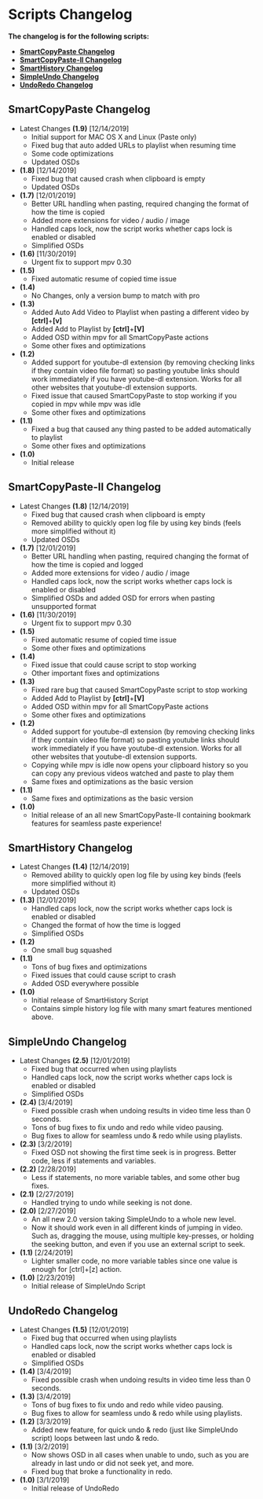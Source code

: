 # Scripts Changelog
**The changelog is for the following scripts:**
- [**SmartCopyPaste Changelog**](https://github.com/Eisa01/mpv-scripts/blob/master/.doc/changelog.md#smartcopypaste-changelog)
- [**SmartCopyPaste-II Changelog**](https://github.com/Eisa01/mpv-scripts/blob/master/.doc/changelog.md#smartcopypaste-ii-changelog)
- [**SmartHistory Changelog**](https://github.com/Eisa01/mpv-scripts/blob/master/.doc/changelog.md#smarthistory-changelog)
- [**SimpleUndo Changelog**](https://github.com/Eisa01/mpv-scripts/blob/master/.doc/changelog.md#simpleundo-changelog)
- [**UndoRedo Changelog**](https://github.com/Eisa01/mpv-scripts/blob/master/.doc/changelog.md#undoredo-changelog)

## SmartCopyPaste Changelog
- Latest Changes **(1.9)** [12/14/2019]
	- Initial support for MAC OS X and Linux (Paste only)
	- Fixed bug that auto added URLs to playlist when resuming time
	- Some code optimizations
	- Updated OSDs
- **(1.8)** [12/14/2019]
	- Fixed bug that caused crash when clipboard is empty 
	- Updated OSDs
- **(1.7)** [12/01/2019]
	- Better URL handling when pasting, required changing the format of how the time is copied
	- Added more extensions for video / audio / image
	- Handled caps lock, now the script works whether caps lock is enabled or disabled
	- Simplified OSDs
- **(1.6)** [11/30/2019]
	- Urgent fix to support mpv 0.30
- **(1.5)**
	- Fixed automatic resume of copied time issue
- **(1.4)**
	- No Changes, only a version bump to match with pro
- **(1.3)**
	- Added Auto Add Video to Playlist when pasting a different video by  **[ctrl]**+**[v]**
	- Added Add to Playlist by **[ctrl]**+**[V]**
	- Added OSD within mpv for all SmartCopyPaste actions
	- Some other fixes and optimizations
- **(1.2)**
	- Added support for youtube-dl extension (by removing checking links if they contain video file format) so pasting youtube links should work immediately if you have youtube-dl extension. Works for all other websites that youtube-dl extension supports.
	- Fixed issue that caused SmartCopyPaste to stop working if you copied in mpv while mpv was idle
	- Some other fixes and optimizations
- **(1.1)**
	- Fixed a bug that caused any thing pasted to be added automatically to playlist
	- Some other fixes and optimizations
- **(1.0)**
	- Initial release
## SmartCopyPaste-II Changelog
- Latest Changes **(1.8)** [12/14/2019]
	- Fixed bug that caused crash when clipboard is empty 
	- Removed ability to quickly open log file by using key binds (feels more simplified without it)
	- Updated OSDs
- **(1.7)** [12/01/2019]
	- Better URL handling when pasting, required changing the format of how the time is copied and logged
	- Added more extensions for video / audio / image
	- Handled caps lock, now the script works whether caps lock is enabled or disabled
	- Simplified OSDs and added OSD for errors when pasting unsupported format
- **(1.6)** [11/30/2019]
	- Urgent fix to support mpv 0.30
- **(1.5)**
	- Fixed automatic resume of copied time issue
	- Some other fixes and optimizations
- **(1.4)**
	- Fixed issue that could cause script to stop working
	- Other important fixes and optimizations
- **(1.3)**
	- Fixed rare bug that caused SmartCopyPaste script to stop working
	- Added Add to Playlist by **[ctrl]**+**[V]**
	- Added OSD within mpv for all SmartCopyPaste actions
	- Some other fixes and optimizations
- **(1.2)**
	- Added support for youtube-dl extension (by removing checking links if they contain video file format) so pasting youtube links should work immediately if you have youtube-dl extension. Works for all other websites that youtube-dl extension supports.
	- Copying while mpv is idle now opens your clipboard history so you can copy any previous videos watched and paste to play them
	- Same fixes and optimizations as the basic version
- **(1.1)**
	- Same fixes and optimizations as the basic version
- **(1.0)**
	- Initial release of an all new SmartCopyPaste-II containing bookmark features for seamless paste experience!
## SmartHistory Changelog
- Latest Changes **(1.4)** [12/14/2019]
	- Removed ability to quickly open log file by using key binds (feels more simplified without it)
	- Updated OSDs
- **(1.3)** [12/01/2019]
	- Handled caps lock, now the script works whether caps lock is enabled or disabled
	- Changed the format of how the time is logged
	- Simplified OSDs
- **(1.2)**
 	- One small bug squashed
- **(1.1)**
 	- Tons of bug fixes and optimizations
	- Fixed issues that could cause script to crash
	- Added OSD everywhere possible
- **(1.0)**
	- Initial release of SmartHistory Script
	- Contains simple history log file with many smart features mentioned above.
## SimpleUndo Changelog
- Latest Changes **(2.5)** [12/01/2019]
 	- Fixed bug that occurred when using playlists
	- Handled caps lock, now the script works whether caps lock is enabled or disabled
	- Simplified OSDs
- **(2.4)** [3/4/2019]
 	- Fixed possible crash when undoing results in video time less than 0 seconds.
 	- Tons of bug fixes to fix undo and redo while video pausing.
	- Bug fixes to allow for seamless undo & redo while using playlists.
- **(2.3)** [3/2/2019]
  	- Fixed OSD not showing the first time seek is in progress. Better code, less if statements and variables.
- **(2.2)** [2/28/2019]
 	- Less if statements, no more variable tables, and some other bug fixes.
- **(2.1)** [2/27/2019] 
 	- Handled trying to undo while seeking is not done.
- **(2.0)** [2/27/2019] 
	 - An all new 2.0 version taking SimpleUndo to a whole new level.
	 - Now it should work even in all different kinds of jumping in video. Such as, dragging the mouse, using multiple key-presses, or holding the seeking button, and even if you use an external script to seek.
 - **(1.1)** [2/24/2019] 
	- Lighter smaller code, no more variable tables since one value is enough for [ctrl]+[z] action.
 - **(1.0)** [2/23/2019] 
	- Initial release of SimpleUndo Script
## UndoRedo Changelog
- Latest Changes **(1.5)** [12/01/2019]
 	- Fixed bug that occurred when using playlists
	- Handled caps lock, now the script works whether caps lock is enabled or disabled
	- Simplified OSDs
- **(1.4)** [3/4/2019]
 	- Fixed possible crash when undoing results in video time less than 0 seconds.
- **(1.3)** [3/4/2019]
 	- Tons of bug fixes to fix undo and redo while video pausing.
	- Bug fixes to allow for seamless undo & redo while using playlists.
- **(1.2)** [3/3/2019]
 	- Added new feature, for quick undo & redo (just like SimpleUndo script) loops between last undo & redo.  
- **(1.1)** [3/2/2019]
 	- Now shows OSD in all cases when unable to undo, such as you are already in last undo or did not seek yet, and more.
	- Fixed bug that broke a functionality in redo.
- **(1.0)** [3/1/2019]
 	- Initial release of UndoRedo
